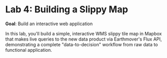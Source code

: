# Lab 4: Building a Slippy Map

**Goal**: Build an interactive web application

In this lab, you'll build a simple, interactive WMS slippy tile map in Mapbox that makes live queries to the new data product via Earthmover's Flux API, demonstrating a complete "data-to-decision" workflow from raw data to functional application.

